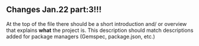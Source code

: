 ## Changes Jan.22 part:3!!!

At the top of the file there should be a short introduction and/ or overview that explains **what** the project is. This description should match descriptions added for package managers (Gemspec, package.json, etc.)
